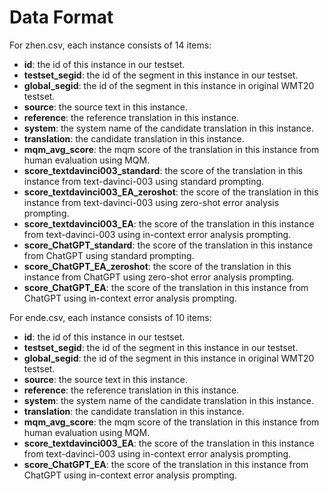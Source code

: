 # Data Format
For zhen.csv, each instance consists of 14 items:

* **id**: the id of this instance in our testset.
* **testset_segid**: the id of the segment in this instance in our testset.
* **global_segid**: the id of the segment in this instance in original WMT20 testset.
* **source**: the source text in this instance.
* **reference**: the reference translation in this instance.
* **system**: the system name of the candidate translation in this instance.
* **translation**: the candidate translation in this instance.
* **mqm_avg_score**: the mqm score of the translation in this instance from human evaluation using MQM.
* **score_textdavinci003_standard**: the score of the translation in this instance from text-davinci-003 using standard prompting.
* **score_textdavinci003_EA_zeroshot**: the score of the translation in this instance from text-davinci-003 using zero-shot error analysis prompting.
* **score_textdavinci003_EA**: the score of the translation in this instance from text-davinci-003 using in-context error analysis prompting.
* **score_ChatGPT_standard**: the score of the translation in this instance from ChatGPT using standard prompting.
* **score_ChatGPT_EA_zeroshot**: the score of the translation in this instance from ChatGPT using zero-shot error analysis prompting.
* **score_ChatGPT_EA**: the score of the translation in this instance from ChatGPT using in-context error analysis prompting.



For ende.csv, each instance consists of 10 items:

* **id**: the id of this instance in our testset.
* **testset_segid**: the id of the segment in this instance in our testset.
* **global_segid**: the id of the segment in this instance in original WMT20 testset.
* **source**: the source text in this instance.
* **reference**: the reference translation in this instance.
* **system**: the system name of the candidate translation in this instance.
* **translation**: the candidate translation in this instance.
* **mqm_avg_score**: the mqm score of the translation in this instance from human evaluation using MQM.
* **score_textdavinci003_EA**: the score of the translation in this instance from text-davinci-003 using in-context error analysis prompting.
* **score_ChatGPT_EA**: the score of the translation in this instance from ChatGPT using in-context error analysis prompting.
